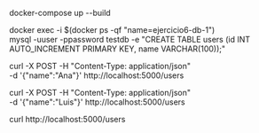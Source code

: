 docker-compose up --build

docker exec -i $(docker ps -qf "name=ejercicio6-db-1") \
  mysql -uuser -ppassword testdb -e "CREATE TABLE users (id INT AUTO_INCREMENT PRIMARY KEY, name VARCHAR(100));"


curl -X POST -H "Content-Type: application/json" \
  -d '{"name":"Ana"}' http://localhost:5000/users

curl -X POST -H "Content-Type: application/json" \
  -d '{"name":"Luis"}' http://localhost:5000/users


curl http://localhost:5000/users
